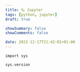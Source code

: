 ```yaml
---
title: 🪐 Jupyter
tags: [python, jupyter]
draft: true

showSummary: false
showComments: false

date: 2022-12-17T21:42:01+01:00
---
```



```jupyter
import sys

sys.version
```